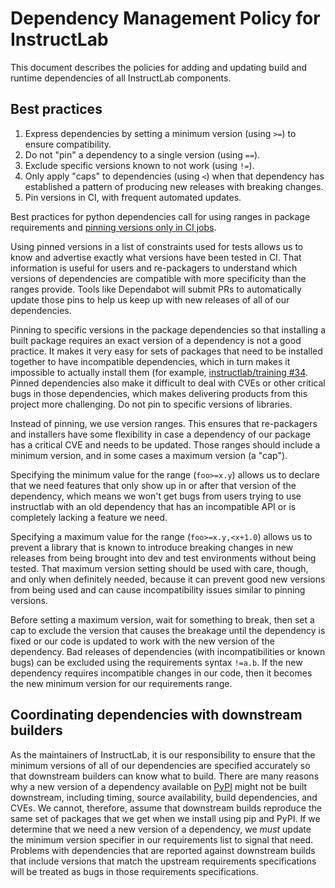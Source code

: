 # Dependency Management Policy for InstructLab

This document describes the policies for adding and updating build and runtime dependencies of all InstructLab components.

## Best practices

<!-- This section modified from https://github.com/instructlab/training/issues/34#issuecomment-2176071856 -->
1. Express dependencies by setting a minimum version (using `>=`) to ensure compatibility.
2. Do not "pin" a dependency to a single version (using `==`).
3. Exclude specific versions known to not work (using `!=`).
4. Only apply "caps" to dependencies (using `<`) when that dependency has established a pattern of producing new releases with breaking changes.
5. Pin versions in CI, with frequent automated updates.

Best practices for python dependencies call for using ranges in package requirements and [pinning versions only in CI jobs](./ci/dependency-constraints.md).

Using pinned versions in a list of constraints used for tests allows us to know and advertise exactly what versions have been tested in CI.
That information is useful for users and re-packagers to understand which versions of dependencies are compatible with more specificity than the ranges provide.
Tools like Dependabot will submit PRs to automatically update those pins to help us keep up with new releases of all of our dependencies.

Pinning to specific versions in the package dependencies so that installing a built package requires an exact version of a dependency is not a good practice.
It makes it very easy for sets of packages that need to be installed together to have incompatible dependencies, which in turn makes it impossible to actually install them (for example, [instructlab/training #34](https://github.com/instructlab/training/issues/34).
Pinned dependencies also make it difficult to deal with CVEs or other critical bugs in those dependencies, which makes delivering products from this project more challenging.
Do not pin to specific versions of libraries.

Instead of pinning, we use version ranges.
This ensures that re-packagers and installers have some flexibility in case a dependency of our package has a critical CVE and needs to be updated.
Those ranges should include a minimum version, and in some cases a maximum version (a "cap").

Specifying the minimum value for the range (`foo>=x.y`) allows us to declare that we need features that only show up in or after that version of the dependency, which means we won't get bugs from users trying to use instructlab with an old dependency that has an incompatible API or is completely lacking a feature we need.

Specifying a maximum value for the range (`foo>=x.y,<x+1.0`) allows us to prevent a library that is known to introduce breaking changes in new releases from being brought into dev and test environments without being tested.
That maximum version setting should be used with care, though, and only when definitely needed, because it can prevent good new versions from being used and can cause incompatibility issues similar to pinning versions.

Before setting a maximum version, wait for something to break, then set a cap to exclude the version that causes the breakage until the dependency is fixed or our code is updated to work with the new version of the dependency.
Bad releases of dependencies (with incompatibilities or known bugs) can be excluded using the requirements syntax `!=a.b`.
If the new dependency requires incompatible changes in our code, then it becomes the new minimum version for our requirements range.

## Coordinating dependencies with downstream builders

As the maintainers of InstructLab, it is our responsibility to ensure that the minimum versions of all of our dependencies are specified accurately so that downstream builders can know what to build.
There are many reasons why a new version of a dependency available on [PyPI](https://pypi.org/) might not be built downstream, including timing, source availability, build dependencies, and CVEs.
We cannot, therefore, assume that downstream builds reproduce the same set of packages that we get when we install using pip and PyPI.
If we determine that we need a new version of a dependency, we _must_ update the minimum version specifier in our requirements list to signal that need.
Problems with dependencies that are reported against downstream builds that include versions that match the upstream requirements specifications will be treated as bugs in those requirements specifications.
